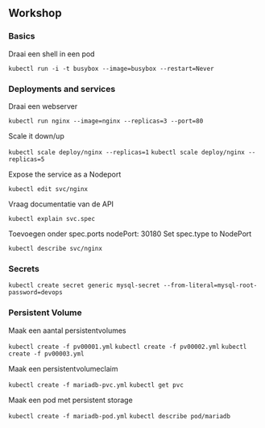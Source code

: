 ## Workshop

### Basics
Draai een shell in een pod

`kubectl run -i -t busybox --image=busybox --restart=Never`

### Deployments and services
Draai een webserver 

`kubectl run nginx --image=nginx --replicas=3 --port=80`

Scale it down/up

`kubectl scale deploy/nginx --replicas=1`
`kubectl scale deploy/nginx --replicas=5`

Expose the service as a Nodeport

`kubectl edit svc/nginx`

Vraag documentatie van de API

`kubectl explain svc.spec`

Toevoegen onder spec.ports nodePort: 30180
Set spec.type to NodePort

`kubectl describe svc/nginx`

### Secrets

`kubectl create secret generic mysql-secret --from-literal=mysql-root-password=devops`

### Persistent Volume

Maak een aantal persistentvolumes

`kubectl create -f pv00001.yml`
`kubectl create -f pv00002.yml`
`kubectl create -f pv00003.yml`

Maak een persistentvolumeclaim

`kubectl create -f mariadb-pvc.yml`
`kubectl get pvc`

Maak een pod met persistent storage

`kubectl create -f mariadb-pod.yml`
`kubectl describe pod/mariadb`


